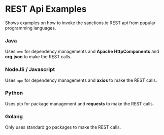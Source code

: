 # REST Api Examples

Shows examples on how to invoke the sanctions.io REST api from popular programming languages.

### Java ###

Uses `mvn` for dependency managements and **Apache HttpComponents** and **org.json** to make the REST calls.

### NodeJS / Javascript ###

Uses `npm` for dependency managements and **axios** to make the REST calls.

### Python ###

Uses pip for package management and **requests** to make the REST calls.

### Golang ###

Only uses standard go packages to make the REST calls.

